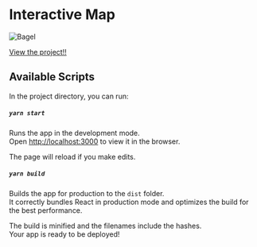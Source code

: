 # Interactive Map

![Bagel](https://github.com/belopot/data-viz-yemen-fuel-map/blob/master/assets/screenshots/deckgl.JPG)


[View the project!!](https://belopot.github.io/data-viz-yemen-fuel-map/)
 

## Available Scripts

In the project directory, you can run:

##### `yarn start`

Runs the app in the development mode.<br/>
Open [http://localhost:3000](http://localhost:3000) to view it in the browser.

The page will reload if you make edits.<br/>


##### `yarn build`

Builds the app for production to the `dist` folder.<br/>
It correctly bundles React in production mode and optimizes the build for the best performance.

The build is minified and the filenames include the hashes.<br/>
Your app is ready to be deployed!